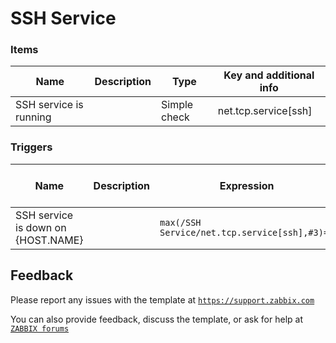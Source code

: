 
# SSH Service


### Items

|Name|Description|Type|Key and additional info|
|----|-----------|----|-----------------------|
|SSH service is running||Simple check|net.tcp.service[ssh]|

### Triggers

|Name|Description|Expression|Severity|Dependencies and additional info|
|----|-----------|----------|--------|--------------------------------|
|SSH service is down on {HOST.NAME}||`max(/SSH Service/net.tcp.service[ssh],#3)=0`|Average||

## Feedback

Please report any issues with the template at [`https://support.zabbix.com`](https://support.zabbix.com)

You can also provide feedback, discuss the template, or ask for help at [`ZABBIX forums`](https://www.zabbix.com/forum/zabbix-suggestions-and-feedback)

